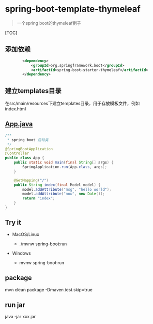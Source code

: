 # spring-boot-template-thymeleaf

> 一个spring boot的thymeleaf例子

[TOC]

## 添加依赖

```xml
        <dependency>
            <groupId>org.springframework.boot</groupId>
            <artifactId>spring-boot-starter-thymeleaf</artifactId>
        </dependency>
```

## 建立templates目录
在src/main/resources下建立templates目录，用于存放模板文件，例如index.html

## [App.java](src/main/java/com/example/lewjun/App.java)
```java
/**
 * spring boot 启动类
 */
@SpringBootApplication
@Controller
public class App {
    public static void main(final String[] args) {
        SpringApplication.run(App.class, args);
    }

    @GetMapping("/")
    public String index(final Model model) {
        model.addAttribute("msg", "hello world");
        model.addAttribute("now", new Date());
        return "index";
    }
}
```

## Try it

* MacOS/Linux
    * ./mvnw spring-boot:run

* Windows
    * mvnw spring-boot:run

## package

mvn clean package -Dmaven.test.skip=true

## run jar

java -jar xxx.jar

